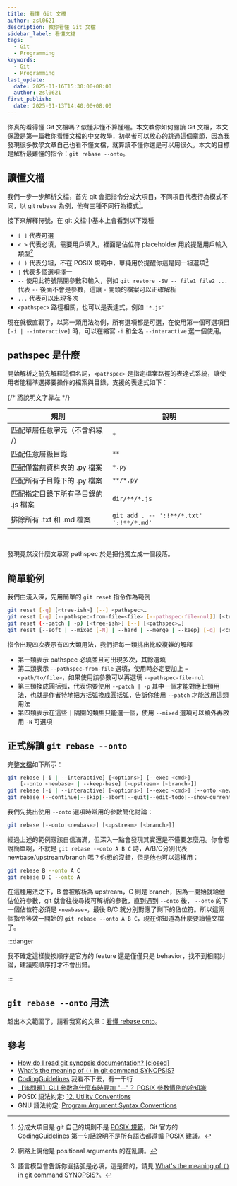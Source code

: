 ```yaml
---
title: 看懂 Git 文檔
author: zsl0621
description: 教你看懂 Git 文檔
sidebar_label: 看懂文檔
tags:
  - Git
  - Programming
keywords:
  - Git
  - Programming
last_update:
  date: 2025-01-16T15:30:00+08:00
  author: zsl0621
first_publish:
  date: 2025-01-13T14:40:00+08:00
---
```


你真的看得懂 Git 文檔嗎？似懂非懂不算懂喔。本文教你如何閱讀 Git 文檔，本文保證是第一篇教你看懂文檔的中文教學，初學者可以放心的跳過這個章節，因為我發現很多教學文章自己也看不懂文檔，就算讀不懂你還是可以用很久。本文的目標是解析最難懂的指令：`git rebase --onto`。

## 讀懂文檔

我們一步一步解析文檔，首先 git 會把指令分成大項目，不同項目代表行為模式不同，以 git rebase 為例，他有三種不同行為模式[^guideline]。

[^guideline]: 分成大項目是 git 自己的規則不是 [POSIX 規範](https://pubs.opengroup.org/onlinepubs/9699919799/basedefs/V1_chap12.html)，Git 官方的 [CodingGuidelines](https://github.com/git/git/blob/master/Documentation/CodingGuidelines) 第一句話說明不是所有語法都遵循 POSIX 建議。

接下來解釋符號，在 git 文檔中基本上會看到以下幾種

- `[ ]` 代表可選
- `< >` 代表必填，需要用戶填入，裡面是佔位符 placeholder 用於提醒用戶輸入類型[^foolish]
- `( )` 代表分組，不在 POSIX 規範中，單純用於提醒你這是同一組選項[^grouping]
- `|` 代表多個選項擇一
- `--` 使用此符號隔開參數和輸入，例如 `git restore -SW -- file1 file2 ...` 代表 `--` 後面不會是參數，這讓 `-` 開頭的檔案可以正確解析
- `...` 代表可以出現多次
- `<pathspec>` 路徑相關，也可以是表達式，例如 `'*.js'`

現在就很直觀了，以第一類用法為例，所有選項都是可選，在使用第一個可選項目 `[-i | --interactive]` 時，可以在縮寫 `-i` 和全名 `--interactive` 選一個使用。

[^foolish]: 網路上說他是 positional arguments 的在亂講。
[^grouping]: 語言模型會告訴你圓括弧是必填，這是錯的，請見 [What's the meaning of `()` in git command SYNOPSIS?](https://stackoverflow.com/questions/32085652/whats-the-meaning-of-in-git-command-synopsis)。

## pathspec 是什麼

開始解析之前先解釋這個名詞，`<pathspec>` 是指定檔案路徑的表達式系統，讓使用者能精準選擇要操作的檔案與目錄，支援的表達式如下：

<div style={{ display: 'flex', justifyContent: 'center', alignItems: 'flex-start' }}>
    <table style={{ width: '95%', borderCollapse: 'collapse', textAlign: 'center' }}>
        <thead>
            <tr>
                <th style={{ width: '40%' }}>規則</th>
                <th style={{ width: '60%' }}>說明</th>
            </tr>
        </thead>
        <tbody>
            <tr>
                <td style={{ textAlign: 'left' }}>匹配單層任意字元（不含斜線 /）</td>
                <td><code>*</code></td> {/* 將說明文字靠左 */}
            </tr>
            <tr>
                <td style={{ textAlign: 'left' }}>匹配任意層級目錄</td>
                <td><code>**</code></td>
            </tr>
            <tr>
                <td style={{ textAlign: 'left' }}>匹配僅當前資料夾的 .py 檔案</td>
                <td><code>*.py</code></td>
            </tr>
            <tr>
                <td style={{ textAlign: 'left' }}>匹配所有子目錄下的 .py 檔案</td>
                <td><code>**/*.py</code></td>
            </tr>
            <tr>
                <td style={{ textAlign: 'left' }}>匹配指定目錄下所有子目錄的 .js 檔案</td>
                <td><code>dir/**/*.js</code></td>
            </tr>
            <tr>
                <td style={{ textAlign: 'left' }}>排除所有 .txt 和 .md 檔案</td>
                <td><code>git add . -- ':!**/*.txt' ':!**/*.md'</code></td>
            </tr>
        </tbody>
    </table>
</div>

<br/>

發現竟然沒什麼文章寫 pathspec 於是把他獨立成一個段落。

## 簡單範例

我們由淺入深，先用簡單的 `git reset` 指令作為範例

```sh
git reset [-q] [<tree-ish>] [--] <pathspec>…​
git reset [-q] [--pathspec-from-file=<file> [--pathspec-file-nul]] [<tree-ish>]
git reset (--patch | -p) [<tree-ish>] [--] [<pathspec>…​]
git reset [--soft | --mixed [-N] | --hard | --merge | --keep] [-q] [<commit>]
```

指令出現四次表示有四大類用法，我們把每一類挑出比較複雜的解釋

- 第一類表示 pathspec 必填並且可出現多次，其餘選填
- 第二類表示 `--pathspec-from-file` 選填，使用時必定要加上 `=<path/to/file>`，如果使用該參數可以再選填 `--pathspec-file-nul`
- 第三類換成圓括弧，代表你要使用 `--patch | -p` 其中一個才能對應此類用法，也就是作者特地把方括弧換成圓括弧，告訴你使用 `--patch` 才能啟用這類用法
- 第四類表示在這些 `|` 隔開的類型只能選一個，使用 `--mixed` 選項可以額外再啟用 `-N` 可選項

## 正式解讀 `git rebase --onto`

完整[文檔](https://git-scm.com/docs/git-rebase)如下所示：

```sh
git rebase [-i | --interactive] [<options>] [--exec <cmd>]
	[--onto <newbase> | --keep-base] [<upstream> [<branch>]]
git rebase [-i | --interactive] [<options>] [--exec <cmd>] [--onto <newbase>] --root [<branch>]
git rebase (--continue|--skip|--abort|--quit|--edit-todo|--show-current-patch)
```

我們先挑出使用 `--onto` 選項時常用的參數簡化討論：

```sh
git rebase [--onto <newbase>] [<upstream> [<branch>]]
```

經過上述的範例應該自信滿滿，但深入一點會發現其實還是不懂要怎麼用。你會想說簡單啊，不就是 `git rebase --onto A B C` 時，A/B/C分別代表 newbase/upstream/branch 嗎？你想的沒錯，但是他也可以這樣用：

```sh
git rebase B --onto A C
git rebase B C --onto A
```

在這種用法之下，B 會被解析為 upstream，C 則是 branch，因為一開始就給他佔位符參數，git 就會往後尋找可解析的參數，直到遇到 `--onto` 後， `--onto` 的下一個佔位符必須是 `<newbase>`，最後 B/C 就分別對應了剩下的佔位符。所以這兩個指令等效一開始的 `git rebase --onto A B C`，現在你知道為什麼要讀懂文檔了。

:::danger

我不確定這樣變換順序是官方的 feature 還是僅僅只是 behavior，找不到相關討論，建議照順序打才不會出錯。

:::

## `git rebase --onto` 用法

超出本文範圍了，請看我寫的文章：[看懂 rebase onto](../rebase-onto)。

## 參考

- [How do I read git synopsis documentation? [closed]](https://stackoverflow.com/questions/60906410/how-do-i-read-git-synopsis-documentation)
- [What's the meaning of `()` in git command SYNOPSIS?](https://stackoverflow.com/questions/32085652/whats-the-meaning-of-in-git-command-synopsis)
- [CodingGuidelines](https://github.com/git/git/blob/master/Documentation/CodingGuidelines) 我看不下去，有一千行
- [【笨問題】CLI 參數為什麼有時要加 "--"？ POSIX 參數慣例的冷知識](https://blog.darkthread.net/blog/posix-args-convension/)
- POSIX 語法約定: [12. Utility Conventions](https://pubs.opengroup.org/onlinepubs/9699919799/basedefs/V1_chap12.html)
- GNU 語法約定: [Program Argument Syntax Conventions](https://www.gnu.org/software/libc/manual/html_node/Argument-Syntax.html)
